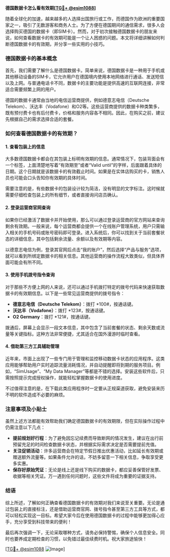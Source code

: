**德国数据卡怎么看有效期[[TG💪+ @esim1088](https://t.me/s/esim1088)]**

随着全球化的加速，越来越多的人选择出国旅行或工作，而德国作为欧洲的重要国家之一，吸引了无数游客和商务人士。为了方便在德国期间的通信需求，很多人会选择购买德国的数据卡（即SIM卡）。然而，对于初次接触德国数据卡的朋友来说，如何查看数据卡的有效期可能是一个让人困惑的问题。本文将详细讲解如何判断德国数据卡的有效期，并分享一些实用的小技巧。

### 德国数据卡的基本概念

首先，我们需要了解什么是德国数据卡。简单来说，德国数据卡是一种用于手机或其他移动设备的SIM卡，它允许用户在德国境内使用本地网络进行通话、发送短信以及上网。与普通电话卡不同，数据卡的主要功能是提供高速的互联网连接，非常适合需要频繁上网的用户。

德国的数据卡通常由当地的电信运营商提供，例如德意志电信（Deutsche Telekom）、沃达丰（Vodafone）和O2等。这些运营商提供的数据卡种类繁多，既有预付费卡也有后付费卡，价格和服务内容各不相同。因此，在购买之前，建议先根据自己的需求选择合适的套餐。

### 如何查看德国数据卡的有效期？

#### 1. 查看包装上的信息

大多数德国数据卡都会在其包装上标明有效期的信息。通常情况下，包装背面会有一个标签，上面清楚地写着“有效期至”或者“Valid until”的字样，后面跟着具体的日期。这个日期就是该数据卡的有效截止时间。如果是在实体店购买的卡，销售人员也可能会口头告知你有效期的具体时间。

需要注意的是，有些数据卡的包装设计较为简洁，没有明显的文字标注。这时候就需要仔细检查包装上的所有细节，或者直接询问店员确认。

#### 2. 登录运营商官网查询

如果你已经激活了数据卡并开始使用，那么可以通过登录运营商的官方网站来查询剩余有效期。一般来说，每个运营商都会提供一个在线账户管理系统，用户只需输入相关的手机号码或账号密码即可登录。进入系统后，你可以找到关于当前套餐状态的详细信息，其中包括剩余流量、余额以及有效期等内容。

以德意志电信为例，登录其官网后点击“我的账户”，然后选择“产品与服务”选项，就可以看到所绑定数据卡的相关信息。其他运营商的操作流程大致类似，但具体界面可能会有所不同。

#### 3. 使用手机拨号指令查询

对于那些不方便上网的人来说，还可以通过手机拨打特定的拨号代码来快速获取数据卡的有效期信息。以下是一些常见运营商提供的拨号指令：

- **德意志电信（Deutsche Telekom）**：拨打 *100#，按通话键。
- **沃达丰（Vodafone）**：拨打 *123#，按通话键。
- **O2 Germany**：拨打 *121#，按通话键。

拨通后，屏幕上会显示一段文本信息，其中包含了当前套餐的状态、剩余天数或流量等关键指标。这种方法非常便捷，尤其适合在国外漫游时临时查看。

#### 4. 借助第三方工具辅助管理

近年来，市面上出现了一些专门用于管理和监控移动数据卡状态的应用程序。这类应用能够帮助用户实时追踪流量消耗情况，并自动提醒即将到期的服务项目。例如，“SimUsage”、“My Data Manager”等都是不错的选择。安装这些软件后，只需按照提示完成授权操作，就能轻松掌握数据卡的使用进度。

不过值得注意的是，在下载此类应用程序时一定要从正规渠道获取，避免安装来历不明的软件造成不必要的麻烦。

### 注意事项及小贴士

虽然上述方法都能有效帮助我们确定德国数据卡的有效期限，但在实际操作过程中仍需注意以下几点：

- **提前规划好行程**：为了避免因忘记续费而导致断网的情况发生，建议在出行前预留充足的时间检查数据卡状态，并根据实际需求决定是否需要提前充值。
- **关注促销活动**：许多运营商会在特定节假日推出优惠活动，比如延长有效期或赠送额外流量等。如果条件允许的话，不妨多留意一下相关信息，争取享受更多实惠。
- **保存好原始凭证**：无论是线上还是线下购买的数据卡，都应妥善保管好发票、收据等相关凭证。万一遇到任何问题时，这些文件将成为重要的证据支持。

### 结语

综上所述，了解如何正确查看德国数据卡的有效期对我们来说至关重要。无论是通过包装上的直接标注，还是借助运营商官网、拨号指令甚至第三方工具等方式，都可以轻松实现这一目标。希望大家今后在使用德国数据卡的过程中能够更加得心应手，充分享受到科技带来的便利！

最后再次强调一下，无论采取哪种方式，请务必保持警惕，确保个人信息安全。同时也要养成定期检查的习惯，以免错过最佳续费时机。祝大家旅途愉快！

[[TG💪+ @esim1088](https://t.me/s/esim1088) ![Image](https://i.postimg.cc/4NQfJmqS/Snipaste-2025-05-13-00-14-12.png)]
